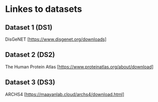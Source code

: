 # Linkes to datasets

## Dataset 1 (DS1)
DisGeNET [https://www.disgenet.org/downloads]

## Dataset 2 (DS2)
The Human Protein Atlas [https://www.proteinatlas.org/about/download]


## Dataset 3 (DS3)
ARCHS4  [https://maayanlab.cloud/archs4/download.html]
